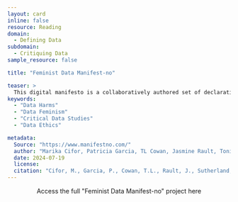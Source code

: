 ```yaml
---
layout: card
inline: false
resource: Reading
domain:
  - Defining Data
subdomain:
  - Critiquing Data
sample_resource: false

title: "Feminist Data Manifest-no"

teaser: >
  This digital manifesto is a collaboratively authored set of declarations, refusals, and commitments for feminist data studies. Feminist Data Manifest-no not only refuses harmful data regimes but also commits to new data futures. 
keywords:
  - "Data Harms"
  - "Data Feminism"
  - "Critical Data Studies"
  - "Data Ethics"

metadata:
  Source: "https://www.manifestno.com/"
  author: "Marika Cifor, Patricia Garcia, TL Cowan, Jasmine Rault, Tonia Sutherland, Anita Say Chan, Jennifer Rode, Anna Lauren Hoffmann, Niloufar Salehi, and Lisa Nakamura"
  date: 2024-07-19
  license: 
  citation: "Cifor, M., Garcia, P., Cowan, T.L., Rault, J., Sutherland, T., Chan, A., Rode, J., Hoffmann, A.L., Salehi, N., Nakamura, L. 2019. Feminist Data Manifest-No. Retrieved from: https://www.manifestno.com/."
---
```


<div>
  <center>
  <sl-button-group label="Alignment">
  <sl-button href="https://www.manifestno.com/">Access the full "Feminist Data Manifest-no" project here</sl-button>
  </sl-button-group>
</center>
</div>
